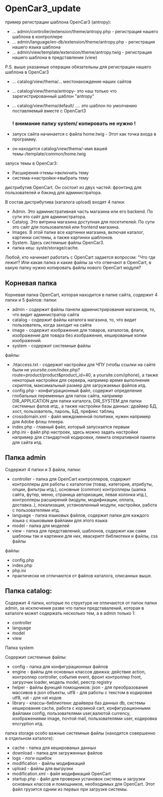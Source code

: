 # OpenCar3_update

пример регистрации шаблона OpenCar3 (antropy):

- ... admin/controller/extension/theme/antropy.php - регистрация нашего шаблона в контроллере
- ... admin/language/en-db/extension/theme/antropy.php - регистрация нашего языка шаблона
- ... admin/view/template/extension/theme/antropy.twig - регистрация нашего шаблона в представление (view)

P.S. выше указанные операции обязательны для регистрации нашего шаблона в OpenCar3

- ... catalog/view/thema/...  местонахождение наших сайтов 
- ... catalog/view/thema/antropy- это наш только что зарегистрированный шаблон "antropy"
- ... catalog/view/thema/default/ .... это шаблон по умолчанию поставляемый вместе c OpenCart3

  ### ! внимание папку system/ копировать не нужно !

- запуск сайта начинается с файла home.twig - Этот как точка входа в программу.
- он находится catalog/view/thema/-имя вашей темы-/template/common/home.twig

запуск темы в OpenCar3:
- Расширения->темы->включить тему 
- система->настройки->выбрать тему 

дистрибутив OpenCart. Он состоит из двух частей: фронтэнд для пользователей и бэкэнд для администратора. 

В состав дистрибутива (каталога upload) входят 4 папки:
- Admin. Это административная часть магазина или его backend. По сути это сайт для администратора.
- Catalog. Это витрина магазина доступная для посетителей. По сути это сайт для пользователей или frontend магазина.
- Images. В этой папке все картинки магазина, включая каталог, картинки системы, а также картинки шаблонов. 
- System. Здесь системные файлы OpenCar3. 
- папка кеш: syste/storage/cache.


Любой, кто начинает работать с OpenCart задается вопросом: "Что где лежит? Или какая папка и какие файлы за что отвечают в OpenCart, в какую папку нужно копировать файлы нового OpenCart модуля?

## Корневая папка
 
Корневая папка OpenCart, которая находится в папке сайта, содержит 4 папки и 5 файлов:
папки:
- admin - содержит файлы панели администрирования магазинов, то, что видит администратор сайта
- catalog - содержит файлы каталога магазина, то, что видит пользователь, когда заходит на сайта
- image - cодержит изображения для товаров, каталогов, флаги, изображения для товара без изображения, кешированые копии изображений.
- system - содержит системные файлы
 
файлы:
- .htaccess.txt - содержит настройки для ЧПУ (чтобы ссылки на сайте были не yoursite.com/index.php?route=product/product&product_id=40, a yoursite.com/iphone), а также некоторые настройки для сервера, например время выполнения скриптов, максимальный размер для загружаемых файлов итд.
- config.php - конфигурационный файл, содержит определение глобальных переменных для папок сайта, например DIR_APPLICATION для папки каталога, DIR_SYSTEM для папки системных фалов итд., а также настройки базы данных: драйвер БД, хост, пользователь, пароль, БД, префикс таблиц
- crossdomain.xml - файл междоменной политики, нужен например для Adobe флэш плеера.
- index.php - главный файл, который запускается первым 
- php.ini - файл php настроек, здесь можно задать настройки например для стандартной кодировки, лимита оперативной памяти для сайта итд.
 
## Папка admin
 
Содержит 4 папки и 3 файла, папки:
- controller - папка для OpenCart контроллеров, содержит контроллеры для работы с каталогом (товар, категория, атрибуты, опции, фильтры итд.), основные (common)  контроллеры (шапка сайта, футер, меню, страница авторизации, левая колонка итд.), контроллеры расширений (модули, модификации, оплата, доставка..), локализация, установленный модули, настройки, работа с пользователями итд.
- language - папка языковых файлов, содержит папки для каждого языка с языковыми файлами для этого языка
- model - папка для моделей
- view - папка для представлений, шаблонов, содержит как сами шаблоны так и картинки для них, яваскрипт библиотеки и файлы, css файлы
 
файлы: 
- config.php 
- index.php
- php.ini
- практически не отличаются от файлов каталога, описанных выше. 
 
## Папка catalog:
 
Содержит 4 папки, которые по структуре не отличаются от папок папки admin, за исключения разве что папки представалений, которая в каталоге может содержать несколько тем, а в admin только 1:
- controller
- language
- model
- view
 
Папка system
 
Содержит системные файлы:

- config - папка для конфигурационных файлов
- engine - файлы для основных классов движка: действие action, контроллер controller, события event, фронт контроллер front, загрузчик loader, модель model, реестр registry
- helper - файлы функций помощников: json - для преобразования массивов в json объекты, utf8 - для работы с текстом в кодировке utf8, vat - для vat кодов
- library - классы-библиотеки: драйвера баз данных db, системы кеширования cache, работа с корзиной cart, конфигурационными файлами config, пользователями user,валютой currency, изображениями image, почтой mail, пользователями user, кодировка encryption итд. 


папка storage особо важные системные файлы (находятся совершенно  в отдельном каталоге):
- cache - папка для кешированых данных 
- download - папка для загруженных файлов
- logs - логи ошибок 
- modification - файлы модификаций
- upload - файлы для выгрузки
- modification.xml - файл модификаций OpenCart
- startup.php - файл для проверки установок системы и загрузки основных классов и помощников, необходимых для OpenCart. Этот файл грузится одним из первых при загрузке системы. 